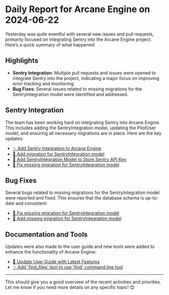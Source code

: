 # Daily Report for Arcane Engine on 2024-06-22

Yesterday was quite eventful with several new issues and pull requests, primarily focused on integrating Sentry into the Arcane Engine project. Here’s a quick summary of what happened:

## Highlights
- **Sentry Integration**: Multiple pull requests and issues were opened to integrate Sentry into the project, indicating a major focus on improving error tracking and monitoring.
- **Bug Fixes**: Several issues related to missing migrations for the SentryIntegration model were identified and addressed.

## Sentry Integration
The team has been working hard on integrating Sentry into Arcane Engine. This includes adding the SentryIntegration model, updating the PilotUser model, and ensuring all necessary migrations are in place. Here are the key updates:
- [✨ Add Sentry Integration to Arcane Engine](https://github.com/arc-eng/studio/pull/196)
- [🚀 Add migration for SentryIntegration model](https://github.com/arc-eng/studio/issues/195)
- [🔧 Add SentryIntegration Model to Store Sentry API Key](https://github.com/arc-eng/studio/pull/192)
- [🐛 Fix missing migration for SentryIntegration model](https://github.com/arc-eng/studio/issues/191)

## Bug Fixes
Several bugs related to missing migrations for the SentryIntegration model were reported and fixed. This ensures that the database schema is up-to-date and consistent:
- [🐛 Fix missing migration for SentryIntegration model](https://github.com/arc-eng/studio/issues/188)
- [🐛 Add missing migration for SentryIntegration model](https://github.com/arc-eng/studio/issues/189)

## Documentation and Tools
Updates were also made to the user guide and new tools were added to enhance the functionality of Arcane Engine:
- [📝 Update User Guide with Latest Features](https://github.com/arc-eng/studio/pull/173)
- [✨ Add 'find_files' tool to use 'find' command line tool](https://github.com/arc-eng/studio/issues/172)

---

This should give you a good overview of the recent activities and priorities. Let me know if you need more details on any specific topic! 😊